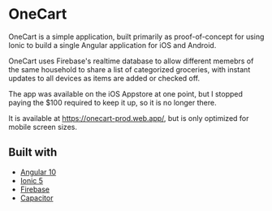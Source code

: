 # OneCart

OneCart is a simple application, built primarily as proof-of-concept for using Ionic to build a single Angular application for iOS and Android. 

OneCart uses Firebase's realtime database to allow different memebrs of the same household to share a list of categorized groceries, with instant updates to all devices as items are added or checked off. 

The app was available on the iOS Appstore at one point, but I stopped paying the $100 required to keep it up, so it is no longer there.

It is available at https://onecart-prod.web.app/, but is only optimized for mobile screen sizes.

## Built with
- [Angular 10](https://angular.io/)
- [Ionic 5](https://ionicframework.com/)
- [Firebase](https://firebase.google.com/)
- [Capacitor](https://capacitorjs.com/)

